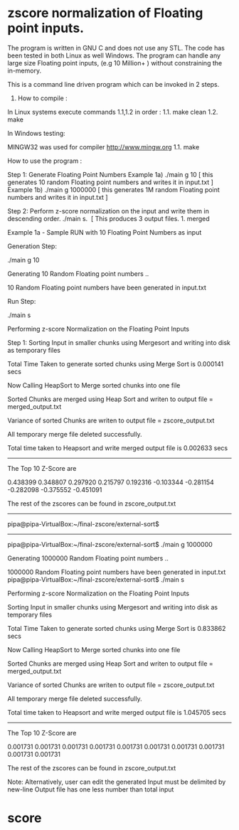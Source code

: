 # zscore normalization of Floating point inputs.

The program is written in GNU C and does not use any STL.
The code has been tested in both Linux as well Windows. 
The program can handle any large size Floating point inputs, (e.g  10 Million+ ) without constraining the in-memory.

This is a command line driven program which can be invoked in 2 steps.

1. How to compile :

In Linux systems execute commands 1.1,1.2 in order : 
1.1. make clean
1.2. make

In Windows testing:

MINGW32 was used for compiler http://www.mingw.org
1.1. make 


How to use the program : 

Step 1: Generate Floating Point Numbers
   Example 1a) ./main g 10  [ this generates 10 random Floating point numbers and writes it in input.txt ]
   Example 1b) ./main g 1000000  [ this generates 1M random Floating point numbers and writes it in input.txt ]

Step 2: Perform z-score normalization on the input and write them in descending order.
  ./main s.  [ This produces 3 output files. 1. merged
  


Example 1a - Sample RUN with 10 Floating Point Numbers as input

Generation Step:

./main g 10


 Generating 10 Random Floating point numbers .. 

 10 Random Floating point numbers have been generated in input.txt

Run Step:

 ./main s


 Performing z-score Normalization on the Floating Point Inputs 

 Step 1: Sorting Input in smaller chunks using Mergesort and writing into disk as temporary files

 Total Time Taken to generate sorted chunks using Merge Sort is 0.000141 secs

 Now Calling HeapSort to Merge sorted chunks into one file

 Sorted Chunks are merged using Heap Sort and writen to output file = merged_output.txt

 Variance of sorted Chunks are writen to output file = zscore_output.txt

 All temporary merge file deleted successfully.

 Total time taken to Heapsort and write merged output file is 0.002633 secs


 ************************************************** 

 The Top 10 Z-Score are 

 0.438399 
 0.348807 
 0.297920 
 0.215797 
 0.192316 
 -0.103344 
 -0.281154 
 -0.282098 
 -0.375552 
 -0.451091 

 The rest of the zscores can be found in zscore_output.txt

 ************************************************** 
pipa@pipa-VirtualBox:~/final-zscore/external-sort$ 


 ************************************************** 

pipa@pipa-VirtualBox:~/final-zscore/external-sort$ ./main  g 1000000

 Generating 1000000 Random Floating point numbers .. 

 1000000 Random Floating point numbers have been generated in input.txt
pipa@pipa-VirtualBox:~/final-zscore/external-sort$ ./main s


 Performing z-score Normalization on the Floating Point Inputs 

 Sorting Input in smaller chunks using Mergesort and writing into disk as temporary files

 Total Time Taken to generate sorted chunks using Merge Sort is 0.833862 secs

 Now Calling HeapSort to Merge sorted chunks into one file

 Sorted Chunks are merged using Heap Sort and writen to output file = merged_output.txt

 Variance of sorted Chunks are writen to output file = zscore_output.txt

 All temporary merge file deleted successfully.

 Total time taken to Heapsort and write merged output file is 1.045705 secs


 ************************************************** 

 The Top 10 Z-Score are 

 0.001731 
 0.001731 
 0.001731 
 0.001731 
 0.001731 
 0.001731 
 0.001731 
 0.001731 
 0.001731 
 0.001731 

 The rest of the zscores can be found in zscore_output.txt






Note: Alternatively, user can edit the generated Input must be delimited by new-line
Output file has one less number than total input
# score
